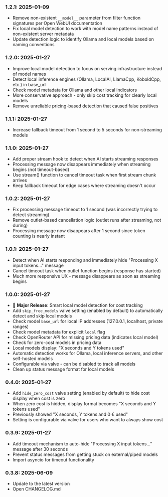 ### 1.2.1: 2025-01-09

* Remove non-existent `__model__` parameter from filter function signatures per Open WebUI documentation
* Fix local model detection to work with model name patterns instead of non-existent server metadata
* Update detection logic to identify Ollama and local models based on naming conventions

### 1.2.0: 2025-01-27

* Improve local model detection to focus on serving infrastructure instead of model names
* Detect local inference engines (Ollama, LocalAI, LlamaCpp, KoboldCpp, etc.) in base_url
* Check model metadata for Ollama and other local indicators
* More conservative approach - only skip cost tracking for clearly local models
* Remove unreliable pricing-based detection that caused false positives

### 1.1.1: 2025-01-27

* Increase fallback timeout from 1 second to 5 seconds for non-streaming models

### 1.1.0: 2025-01-27

* Add proper stream hook to detect when AI starts streaming responses
* Processing message now disappears immediately when streaming begins (not timeout-based)
* Use stream() function to cancel timeout task when first stream chunk arrives
* Keep fallback timeout for edge cases where streaming doesn't occur

### 1.0.2: 2025-01-27

* Fix processing message timeout to 1 second (was incorrectly trying to detect streaming)
* Remove outlet-based cancellation logic (outlet runs after streaming, not during)
* Processing message now disappears after 1 second since token counting is nearly instant

### 1.0.1: 2025-01-27

* Detect when AI starts responding and immediately hide "Processing X input tokens..." message
* Cancel timeout task when outlet function begins (response has started)
* Much more responsive UX - message disappears as soon as streaming begins

### 1.0.0: 2025-01-27

* 🎉 **Major Release**: Smart local model detection for cost tracking
* Add `skip_free_models` valve setting (enabled by default) to automatically detect and skip local models
* Check model `base_url` for local IP addresses (127.0.0.1, localhost, private ranges)
* Check model metadata for explicit `local` flag
* Check OpenRouter API for missing pricing data (indicates local model)
* Check for zero-cost models in pricing data
* Local models display: "X seconds and Y tokens used"
* Automatic detection works for Ollama, local inference servers, and other self-hosted models
* Configurable via valve - can be disabled to track all models
* Clean up status message format for local models

### 0.4.0: 2025-01-27

* Add `hide_zero_cost` valve setting (enabled by default) to hide cost display when cost is zero
* When zero cost is hidden, display format becomes "X seconds and Y tokens used"
* Previously showed "X seconds, Y tokens and 0 € used" 
* Setting is configurable via valve for users who want to always show cost

### 0.3.9: 2025-01-27

* Add timeout mechanism to auto-hide "Processing X input tokens..." message after 30 seconds
* Prevent status messages from getting stuck on external/piped models
* Import asyncio for timeout functionality

### 0.3.8: 2025-06-09

* Update to the latest version
* Open CHANGELOG.md